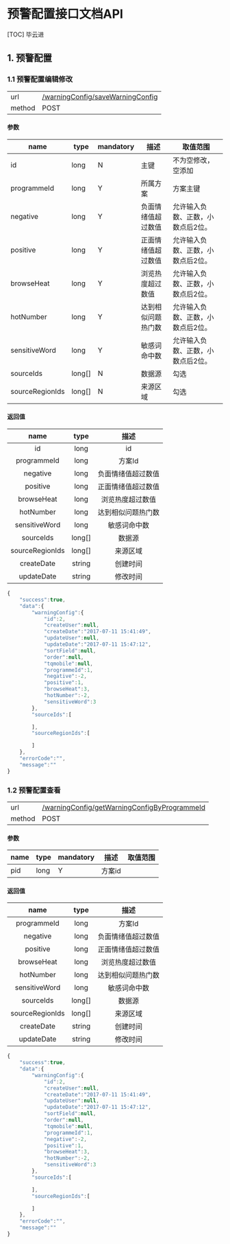#  预警配置接口文档API

[TOC] 毕云进

## 1. 预警配置
### 1.1 预警配置编辑修改 

| | |
| - | - |
| url | [/warningConfig/saveWarningConfig](/warningConfig/saveWarningConfig) | 
| method | POST | 

#### 参数

| name | type | mandatory | 描述 | 取值范围 |
| - | - | - | - | - |
| id | long | N | 主键 | 不为空修改，空添加 |
| programmeId | long | Y | 所属方案 | 方案主键 |
| negative | long | Y | 负面情绪值超过数值  | 允许输入负数、正数，小数点后2位。 |
| positive | long | Y | 正面情绪值超过数值 | 允许输入负数、正数，小数点后2位。 |
| browseHeat | long | Y | 浏览热度超过数值 | 允许输入负数、正数，小数点后2位。 |
| hotNumber | long | Y | 达到相似问题热门数 | 允许输入负数、正数，小数点后2位。 |
| sensitiveWord | long | Y | 敏感词命中数 | 允许输入负数、正数，小数点后2位。 |
| sourceIds | long[] | N| 数据源 | 勾选 |
| sourceRegionIds | long[] | N| 来源区域 | 勾选 |


#### 返回值

| name | type | 描述 |
| :-: | :-: | :-: |
| id | long | id |
| programmeId | long | 方案Id |
| negative | long | 负面情绪值超过数值 |
| positive | long | 正面情绪值超过数值 |
| browseHeat | long | 浏览热度超过数值 |
| hotNumber | long | 达到相似问题热门数 |
| sensitiveWord | long | 敏感词命中数 |
| sourceIds | long[] | 数据源 |
| sourceRegionIds | long[] | 来源区域 |
| createDate | string | 创建时间 |
| updateDate | string | 修改时间 |

```javascript
{
    "success":true,
    "data":{
        "warningConfig":{
            "id":2,
            "createUser":null,
            "createDate":"2017-07-11 15:41:49",
            "updateUser":null,
            "updateDate":"2017-07-11 15:47:12",
            "sortField":null,
            "order":null,
            "tqmobile":null,
            "programmeId":1,
            "negative":-2,
            "positive":1,
            "browseHeat":3,
            "hotNumber":-2,
            "sensitiveWord":3
        },
        "sourceIds":[

        ],
        "sourceRegionIds":[

        ]
    },
    "errorCode":"",
    "message":""
}
```
### 1.2 预警配置查看 

| | |
| - | - |
| url | [/warningConfig/getWarningConfigByProgrammeId](/warningConfig/getWarningConfigByProgrammeId) | 
| method | POST | 

#### 参数

| name | type | mandatory | 描述 | 取值范围 |
| - | - | - | - | - |
| pid | long | Y | 方案id ||


#### 返回值

| name | type | 描述 |
| :-: | :-: | :-: |
| programmeId | long | 方案Id |
| negative | long | 负面情绪值超过数值 |
| positive | long | 正面情绪值超过数值 |
| browseHeat | long | 浏览热度超过数值 |
| hotNumber | long | 达到相似问题热门数 |
| sensitiveWord | long | 敏感词命中数 |
| sourceIds | long[] | 数据源 |
| sourceRegionIds | long[] | 来源区域 |
| createDate | string | 创建时间 |
| updateDate | string | 修改时间 |


```javascript
{
    "success":true,
    "data":{
        "warningConfig":{
            "id":2,
            "createUser":null,
            "createDate":"2017-07-11 15:41:49",
            "updateUser":null,
            "updateDate":"2017-07-11 15:47:12",
            "sortField":null,
            "order":null,
            "tqmobile":null,
            "programmeId":1,
            "negative":-2,
            "positive":1,
            "browseHeat":3,
            "hotNumber":-2,
            "sensitiveWord":3
        },
        "sourceIds":[

        ],
        "sourceRegionIds":[

        ]
    },
    "errorCode":"",
    "message":""
}
```
